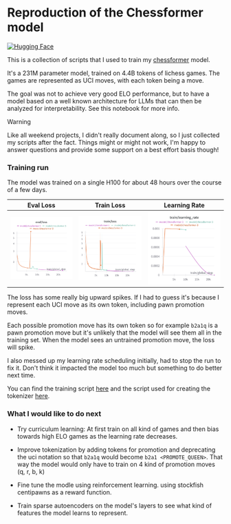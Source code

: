 # Reproduction of the Chessformer model

[![Hugging Face](https://img.shields.io/badge/Hugging%20Face-nsarrazin/chessformer-yellow?logo=huggingface)](https://huggingface.co/nsarrazin/chessformer)

This is a collection of scripts that I used to train my [chessformer](https://huggingface.co/nsarrazin/chessformer) model.

It's a 231M parameter model, trained on 4.4B tokens of lichess games. The games are represented as UCI moves, with each token being a move.

The goal was not to achieve very good ELO performance, but to have a model based on a well known architecture for LLMs that can then be analyzed for interpretability. See this notebook for more info.

> [!WARNING]
> Like all weekend projects, I didn't really document along, so I just collected my scripts after the fact. Things might or might not work, I'm happy to answer questions and provide some support on a best effort basis though!


### Training run

The model was trained on a single H100 for about 48 hours over the course of a few days.

| Eval Loss | Train Loss | Learning Rate |
|:---:|:---:|:---:|
| ![Eval Loss](docs/assets/eval_loss.png) | ![Train Loss](docs/assets/train_loss.png) | ![Learning Rate](docs/assets/lr.png) |


The loss has some really big upward spikes. If I had to guess it's because I represent each UCI move as its own token, including pawn promotion moves. 

Each possible promotion move has its own token so for example `b2a1q` is a pawn promotion move but it's unlikely that the model will see them all in the training set. When the model sees an untrained promotion move, the loss will spike.

I also messed up my learning rate scheduling initially, had to stop the run to fix it. Don't think it impacted the model too much but something to do better next time.

You can find the training script [here](train.py) and the script used for creating the tokenizer [here](tokenizer.py).

### What I would like to do next

- Try curriculum learning: At first train on all kind of games and then bias towards high ELO games as the learning rate decreases.

- Improve tokenization by adding tokens for promotion and deprecating the uci notation so that `b2a1q` would become `b2a1 <PROMOTE_QUEEN>`. That way the model would only have to train on 4 kind of promotion moves (q, r, b, k)

- Fine tune the modle using reinforcement learning. using stockfish centipawns as a reward function.

- Train sparse autoencoders on the model's layers to see what kind of features the model learns to represent.